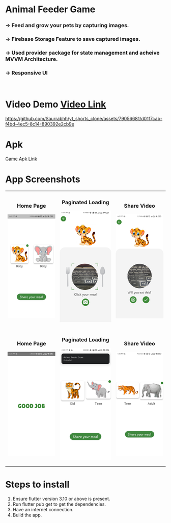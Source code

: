 # Animal Feeder Game
### -> Feed and grow your pets by capturing images.
### -> Firebase Storage Feature to save captured images.
### -> Used provider package for state management and acheive MVVM Architecture.
### -> Responsive UI
<br>

# Video Demo [Video Link](https://drive.google.com/file/d/13ns6bPXo4xKZYGPOQSsE8hciAdqX377i/view?usp=sharing)
https://github.com/Saurrabhh/yt_shorts_clone/assets/79056681/d01f7cab-f4bd-4ec5-8c14-890392e2cb9e

# Apk
[Game Apk Link](https://drive.google.com/file/d/1yP_aHFaLXYPDPCBBKB244C6nsulL9_EI/view?usp=sharing)

# App Screenshots
<table>
  <tr>
    <td>
      <h3 align="center">Home Page</h3>
      <p align="center">
        <img src="https://github.com/Saurrabhh/animal_feeder_game/blob/master/app_ss/main_dashboard.jpg?raw=true" alt="Home Page" width="200" height=auto/>
      </p>
    </td>
    <td>
      <h3 align="center">Paginated Loading</h3>
      <p align="center">
        <img src="https://github.com/Saurrabhh/animal_feeder_game/blob/master/app_ss/capture_image.jpg?raw=true" alt="Capture Food" width="200" height=auto/>
      </p>
    </td>
    <td>
      <h3 align="center">Share Video</h3>
      <p align="center">
        <img src="https://github.com/Saurrabhh/animal_feeder_game/blob/master/app_ss/ask_eat.jpg?raw=true" alt="Ask the pet" width="200" height=auto/>
      </p>
    </td>
  </tr>
    <tr>
    <td>
      <h3 align="center">Home Page</h3>
      <p align="center">
        <img src="https://github.com/Saurrabhh/animal_feeder_game/blob/master/app_ss/good_job.jpg?raw=true" alt="Give compliments" width="200" height=auto/>
      </p>
    </td>
    <td>
      <h3 align="center">Paginated Loading</h3>
      <p align="center">
        <img src="https://github.com/Saurrabhh/animal_feeder_game/blob/master/app_ss/upload.jpg?raw=true" alt="Firebase Image Uploaded" width="200" height=auto/>
      </p>
    </td>
    <td>
      <h3 align="center">Share Video</h3>
      <p align="center">
        <img src="https://github.com/Saurrabhh/animal_feeder_game/blob/master/app_ss/max_level.jpg?raw=true" alt="Different age for all pets" width="200" height=auto/>
      </p>
    </td>
  </tr>
</table>

# Steps to install
1. Ensure flutter version 3.10 or above is present.
2. Run flutter pub get to get the dependencies.
3. Have an internet connection.
4. Build the app.
